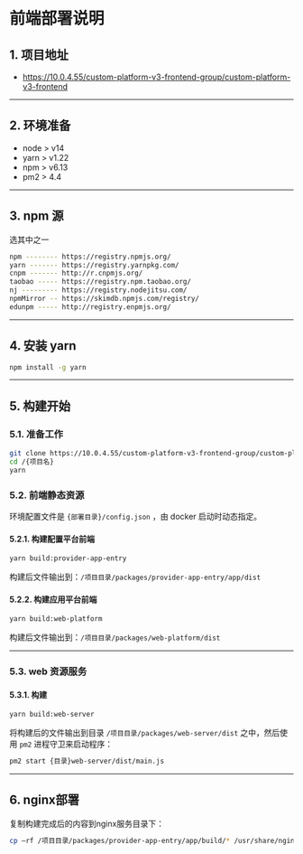 # 前端部署说明

## 1. 项目地址

- https://10.0.4.55/custom-platform-v3-frontend-group/custom-platform-v3-frontend

---

## 2. 环境准备

- node > v14
- yarn > v1.22
- npm > v6.13
- pm2 > 4.4

---

## 3. npm 源

选其中之一

```bash
npm -------- https://registry.npmjs.org/
yarn ------- https://registry.yarnpkg.com/
cnpm ------- http://r.cnpmjs.org/
taobao ----- https://registry.npm.taobao.org/
nj --------- https://registry.nodejitsu.com/
npmMirror -- https://skimdb.npmjs.com/registry/
edunpm ----- http://registry.enpmjs.org/
```

---

## 4. 安装 yarn

```bash
npm install -g yarn
```

---

## 5. 构建开始

### 5.1. 准备工作

```bash
git clone https://10.0.4.55/custom-platform-v3-frontend-group/custom-platform-v3-frontend {项目名}
cd /{项目名}
yarn
```

### 5.2. 前端静态资源

环境配置文件是 `{部署目录}/config.json` ，由 docker 启动时动态指定。

#### 5.2.1. 构建配置平台前端

```bash
yarn build:provider-app-entry
```

构建后文件输出到：`/项目目录/packages/provider-app-entry/app/dist`

#### 5.2.2. 构建应用平台前端

```bash
yarn build:web-platform
```

构建后文件输出到：`/项目目录/packages/web-platform/dist`

---

### 5.3. web 资源服务

#### 5.3.1. 构建

```bash
yarn build:web-server
```

将构建后的文件输出到目录 `/项目目录/packages/web-server/dist` 之中，然后使用 `pm2` 进程守卫来启动程序：

```bash
pm2 start {目录}web-server/dist/main.js
```

---

## 6. nginx部署

复制构建完成后的内容到nginx服务目录下：

```bash
cp –rf /项目目录/packages/provider-app-entry/app/build/* /usr/share/nginx/prodiver-app/
```
